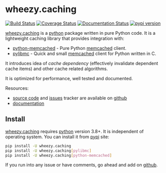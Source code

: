 # wheezy.caching

[![Build Status](https://travis-ci.org/akornatskyy/wheezy.caching.svg?branch=master)](https://travis-ci.org/akornatskyy/wheezy.caching)
[![Coverage Status](https://coveralls.io/repos/github/akornatskyy/wheezy.caching/badge.svg?branch=master)](https://coveralls.io/github/akornatskyy/wheezy.caching?branch=master)
[![Documentation Status](https://readthedocs.org/projects/wheezycaching/badge/?version=latest)](https://wheezycaching.readthedocs.io/en/latest/?badge=latest)
[![pypi version](https://badge.fury.io/py/wheezy.caching.svg)](https://badge.fury.io/py/wheezy.caching)

[wheezy.caching](https://pypi.org/project/wheezy.caching/) is a
[python](http://www.python.org) package written in pure Python code. It
is a lightweight caching library that provides integration with:

- [python-memcached](https://pypi.org/project/python-memcached/) -
  Pure Python [memcached](http://memcached.org) client.
- [pylibmc](https://pypi.org/project/pylibmc/) - Quick and small
  [memcached](http://memcached.org) client for Python written in C.

It introduces idea of *cache dependency* (effectively invalidate
dependent cache items) and other cache related algorithms.

It is optimized for performance, well tested and documented.

Resources:

- [source code](https://github.com/akornatskyy/wheezy.caching)
  and [issues](https://github.com/akornatskyy/wheezy.caching/issues)
  tracker are available on
  [github](https://github.com/akornatskyy/wheezy.caching)
- [documentation](https://wheezycaching.readthedocs.io/en/latest/)

## Install

[wheezy.caching](https://pypi.org/project/wheezy.caching/) requires
[python](http://www.python.org) version 3.8+. It is independent of operating
system. You can install it from
[pypi](https://pypi.org/project/wheezy.caching/) site:

```sh
pip install -U wheezy.caching
pip install -U wheezy.caching[pylibmc]
pip install -U wheezy.caching[python-memcached]
```

If you run into any issue or have comments, go ahead and add on
[github](https://github.com/akornatskyy/wheezy.caching).
